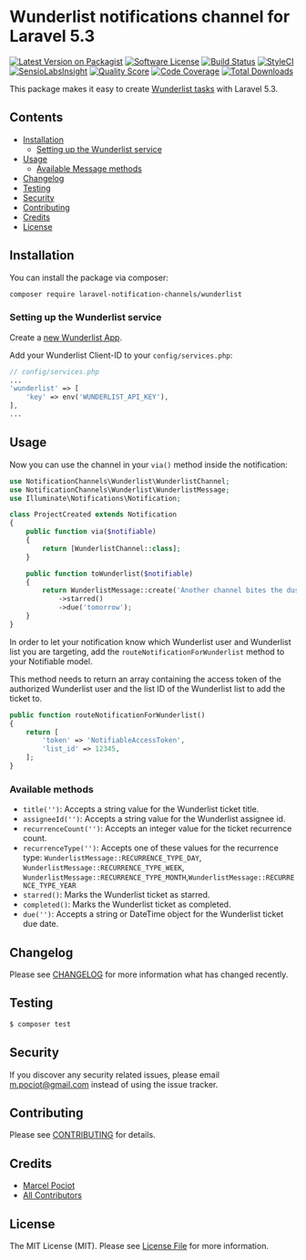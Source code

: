 # Wunderlist notifications channel for Laravel 5.3

[![Latest Version on Packagist](https://img.shields.io/packagist/v/laravel-notification-channels/wunderlist.svg?style=flat-square)](https://packagist.org/packages/laravel-notification-channels/wunderlist)
[![Software License](https://img.shields.io/badge/license-MIT-brightgreen.svg?style=flat-square)](LICENSE.md)
[![Build Status](https://img.shields.io/travis/laravel-notification-channels/wunderlist/master.svg?style=flat-square)](https://travis-ci.org/laravel-notification-channels/wunderlist)
[![StyleCI](https://styleci.io/repos/65743131/shield)](https://styleci.io/repos/65743131)
[![SensioLabsInsight](https://img.shields.io/sensiolabs/i/11716c52-99b4-412b-b68c-b78e0f18f844.svg?style=flat-square)](https://insight.sensiolabs.com/projects/11716c52-99b4-412b-b68c-b78e0f18f844)
[![Quality Score](https://img.shields.io/scrutinizer/g/laravel-notification-channels/wunderlist.svg?style=flat-square)](https://scrutinizer-ci.com/g/laravel-notification-channels/wunderlist)
[![Code Coverage](https://img.shields.io/scrutinizer/coverage/g/laravel-notification-channels/wunderlist/master.svg?style=flat-square)](https://scrutinizer-ci.com/g/laravel-notification-channels/wunderlist/?branch=master)
[![Total Downloads](https://img.shields.io/packagist/dt/laravel-notification-channels/wunderlist.svg?style=flat-square)](https://packagist.org/packages/laravel-notification-channels/wunderlist)

This package makes it easy to create [Wunderlist tasks](https://developers.wunderlist.com/) with Laravel 5.3.

## Contents

- [Installation](#installation)
    - [Setting up the Wunderlist service](#setting-up-the-wunderlist-service)
- [Usage](#usage)
	- [Available Message methods](#available-message-methods)
- [Changelog](#changelog)
- [Testing](#testing)
- [Security](#security)
- [Contributing](#contributing)
- [Credits](#credits)
- [License](#license)


## Installation

You can install the package via composer:

``` bash
composer require laravel-notification-channels/wunderlist
```

### Setting up the Wunderlist service

Create a [new Wunderlist App](https://developer.wunderlist.com/apps/new).

Add your Wunderlist Client-ID to your `config/services.php`:

```php
// config/services.php
...
'wunderlist' => [
    'key' => env('WUNDERLIST_API_KEY'),
],
...
```

## Usage

Now you can use the channel in your `via()` method inside the notification:

``` php
use NotificationChannels\Wunderlist\WunderlistChannel;
use NotificationChannels\Wunderlist\WunderlistMessage;
use Illuminate\Notifications\Notification;

class ProjectCreated extends Notification
{
    public function via($notifiable)
    {
        return [WunderlistChannel::class];
    }

    public function toWunderlist($notifiable)
    {
        return WunderlistMessage::create('Another channel bites the dust')
            ->starred()
            ->due('tomorrow');
    }
}
```

In order to let your notification know which Wunderlist user and Wunderlist list you are targeting, add the `routeNotificationForWunderlist` method to your Notifiable model.

This method needs to return an array containing the access token of the authorized Wunderlist user and the list ID of the Wunderlist list to add the ticket to.

```php
public function routeNotificationForWunderlist()
{
    return [
        'token' => 'NotifiableAccessToken',
        'list_id' => 12345,
    ];
}
```

### Available methods

- `title('')`: Accepts a string value for the Wunderlist ticket title.
- `assigneeId('')`: Accepts a string value for the Wunderlist assignee id.
- `recurrenceCount('')`: Accepts an integer value for the ticket recurrence count.
- `recurrenceType('')`: Accepts one of these values for the recurrence type: `WunderlistMessage::RECURRENCE_TYPE_DAY`, `WunderlistMessage::RECURRENCE_TYPE_WEEK`, `WunderlistMessage::RECURRENCE_TYPE_MONTH`,`WunderlistMessage::RECURRENCE_TYPE_YEAR`  
- `starred()`: Marks the Wunderlist ticket as starred.
- `completed()`: Marks the Wunderlist ticket as completed.
- `due('')`: Accepts a string or DateTime object for the Wunderlist ticket due date.


## Changelog

Please see [CHANGELOG](CHANGELOG.md) for more information what has changed recently.

## Testing

``` bash
$ composer test
```

## Security

If you discover any security related issues, please email m.pociot@gmail.com instead of using the issue tracker.

## Contributing

Please see [CONTRIBUTING](CONTRIBUTING.md) for details.

## Credits

- [Marcel Pociot](https://github.com/mpociot)
- [All Contributors](../../contributors)

## License

The MIT License (MIT). Please see [License File](LICENSE.md) for more information.
